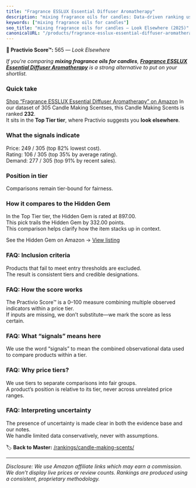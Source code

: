 ```yaml
---
title: "Fragrance ESSLUX Essential Diffuser Aromatherapy"
description: "mixing fragrance oils for candles: Data-driven ranking using the Practivio Score™. Positioned by quality, value, demand, findability, momentum."
keywords: ["mixing fragrance oils for candles"]
seo_title: "mixing fragrance oils for candles — Look Elsewhere (2025)"
canonicalURL: "/products/fragrance-esslux-essential-diffuser-aromatherapy-B0BHWP3ZW8/"
---
```


**🚫 Practivio Score™:** 565 — _Look Elsewhere_


*If you're comparing **mixing fragrance oils for candles**, **[Fragrance ESSLUX Essential Diffuser Aromatherapy](https://www.amazon.com/dp/B0BHWP3ZW8?tag=practivio-20)** is a strong alternative to put on your shortlist.*
### Quick take
[Shop “Fragrance ESSLUX Essential Diffuser Aromatherapy” on Amazon](https://www.amazon.com/dp/B0BHWP3ZW8?tag=practivio-20)
In our dataset of 305 Candle Making Scentses, this Candle Making Scents is ranked **232**.  
It sits in the **Top Tier tier**, where Practivio suggests you **look elsewhere**.

### What the signals indicate
Price: 249 / 305 (top 82% lowest cost).  
Rating: 106 / 305 (top 35% by average rating).  
Demand: 277 / 305 (top 91% by recent sales).

### Position in tier
Comparisons remain tier-bound for fairness.

### How it compares to the Hidden Gem
In the Top Tier tier, the Hidden Gem is rated at 897.00.  
This pick trails the Hidden Gem by 332.00 points.  
This comparison helps clarify how the item stacks up in context.  

See the Hidden Gem on Amazon → [View listing](https://www.amazon.com/dp/B07WRDQ373?tag=practivio-20)

### FAQ: Inclusion criteria
Products that fail to meet entry thresholds are excluded.  
The result is consistent tiers and credible designations.

### FAQ: How the score works
The Practivio Score™ is a 0–100 measure combining multiple observed indicators within a price tier.  
If inputs are missing, we don’t substitute—we mark the score as less certain.

### FAQ: What “signals” means here
We use the word “signals” to mean the combined observational data used to compare products within a tier.

### FAQ: Why price tiers?
We use tiers to separate comparisons into fair groups.  
A product’s position is relative to its tier, never across unrelated price ranges.

### FAQ: Interpreting uncertainty
The presence of uncertainty is made clear in both the evidence base and our notes.  
We handle limited data conservatively, never with assumptions.


🏷️ **Back to Master:** [/rankings/candle-making-scents/](/rankings/candle-making-scents/)

---
_Disclosure: We use Amazon affiliate links which may earn a commission. We don’t display live prices or review counts. Rankings are produced using a consistent, proprietary methodology._
